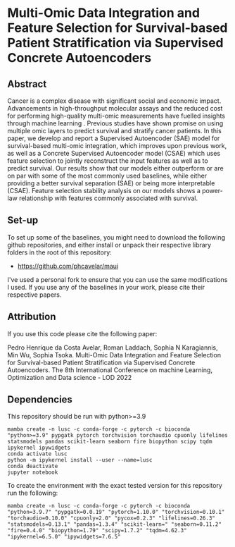 # Multi-Omic Data Integration and Feature Selection for Survival-based Patient Stratification via Supervised Concrete Autoencoders

## Abstract
Cancer is a complex disease with significant social and economic impact. Advancements in high-throughput molecular assays and the reduced cost for performing high-quality multi-omic measurements have fuelled insights through machine learning . Previous studies have shown promise on using multiple omic layers to predict survival and stratify cancer patients. In this paper, we develop and report a Supervised Autoencoder (SAE) model for survival-based multi-omic integration, which improves upon previous work, as well as a Concrete Supervised Autoencoder model (CSAE) which uses feature selection to jointly reconstruct the input features as well as to predict survival. Our results show that our models either outperform or are on par with some of the most commonly used baselines, while either providing a better survival separation (SAE) or being more interpretable (CSAE). Feature selection stability analysis on our models shows a power-law relationship with features commonly associated with survival.

## Set-up

To set up some of the baselines, you might need to download the following github repositories, and either install or unpack their respective library folders in the root of this repository:
* https://github.com/phcavelar/maui

I've used a personal fork to ensure that you can use the same modifications I used. If you use any of the baselines in your work, please cite their respective papers.

## Attribution

If you use this code please cite the following paper:

Pedro Henrique da Costa Avelar, Roman Laddach, Sophia N Karagiannis, Min Wu, Sophia Tsoka. Multi-Omic Data Integration and Feature Selection for Survival-based Patient Stratification via Supervised Concrete Autoencoders. The 8th International Conference on machine Learning, Optimization and Data science - LOD 2022

## Dependencies

This repository should be run with python>=3.9

```
mamba create -n lusc -c conda-forge -c pytorch -c bioconda "python>=3.9" pypgatk pytorch torchvision torchaudio cpuonly lifelines statsmodels pandas scikit-learn seaborn fire biopython scipy tqdm ipykernel ipywidgets
conda activate lusc
python -m ipykernel install --user --name=lusc
conda deactivate
jupyter notebook
```

To create the environment with the exact tested version for this repository run the following:

```
mamba create -n lusc -c conda-forge -c pytorch -c bioconda "python=3.9.7" "pypgatk=0.0.19" "pytorch=1.10.0" "torchvision=0.10.1" "torchaudio=0.10.0" "cpuonly=2.0" "pycox=0.2.3" "lifelines=0.26.3" "statsmodels=0.13.1" "pandas=1.3.4" "scikit-learn=" "seaborn=0.11.2" "fire=0.4.0" "biopython=1.79" "scipy=1.7.2" "tqdm=4.62.3" "ipykernel=6.5.0" "ipywidgets=7.6.5"
```
